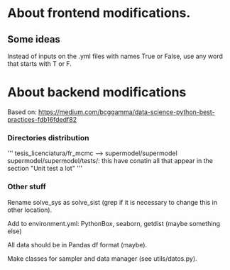 # About frontend modifications.

## Some ideas
Instead of inputs on the .yml files with names True or False, use any word that starts with T or F.

# About backend modifications
Based on: https://medium.com/bcggamma/data-science-python-best-practices-fdb16fdedf82

### Directories distribution
'''
tesis_licenciatura/fr_mcmc --> supermodel/supermodel
supermodel/supermodel/tests/: this have conatin all that appear in the section "Unit test a lot" 
'''

### Other stuff
Rename solve_sys as solve_sist (grep if it is necessary to change this in other location).

Add to environment.yml: PythonBox, seaborn, getdist (maybe something else)

All data should be in Pandas df format (maybe).

Make classes for sampler and data manager (see utils/datos.py).